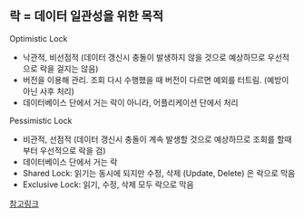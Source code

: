 ## 락 = 데이터 일관성을 위한 목적

Optimistic Lock
- 낙관적, 비선점적 (데이터 갱신시 충돌이 발생하지 않을 것으로 예상하므로 우선적으로 락을 걸지는 않음)
- 버전을 이용해 관리. 조회 다시 수행했을 때 버전이 다르면 예외를 터트림. (예방이 아닌 사후 처리)
- 데이터베이스 단에서 거는 락이 아니라, 어플리케이션 단에서 처리

Pessimistic Lock
- 비관적, 선점적 (데이터 갱신시 충돌이 계속 발생할 것으로 예상하므로 조회를 할때부터 우선적으로 락을 검)
- 데이터베이스 단에서 거는 락
- Shared Lock: 읽기는 동시에 되지만 수정, 삭제 (Update, Delete) 은 락으로 막음
- Exclusive Lock: 읽기, 수정, 삭제 모두 락으로 막음

[참고링크](https://www.youtube.com/watch?v=w6sFR3ZM64c)